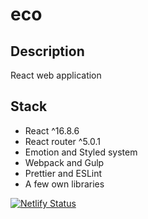 # eco

## Description

React web application

## Stack

- React ^16.8.6
- React router ^5.0.1
- Emotion and Styled system
- Webpack and Gulp
- Prettier and ESLint
- A few own libraries

<Enter>

[![Netlify Status](https://api.netlify.com/api/v1/badges/75e93564-22a7-4416-9dba-ce7377875e6a/deploy-status)](https://app.netlify.com/sites/eco-armenia/deploys)
